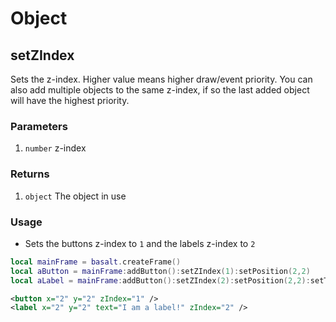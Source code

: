 # Object

## setZIndex

Sets the z-index. Higher value means higher draw/event priority. You can also add multiple objects to the same z-index, if so the last added object will have the highest priority.

### Parameters

1. `number` z-index

### Returns

1. `object` The object in use

### Usage

* Sets the buttons z-index to `1` and the labels z-index to `2`

```lua
local mainFrame = basalt.createFrame()
local aButton = mainFrame:addButton():setZIndex(1):setPosition(2,2)
local aLabel = mainFrame:addButton():setZIndex(2):setPosition(2,2):setText("I am a label!")
```

```xml
<button x="2" y="2" zIndex="1" />
<label x="2" y="2" text="I am a label!" zIndex="2" />
```
